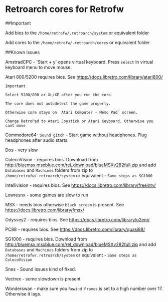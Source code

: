 # Retroarch cores for Retrofw

##Important

Add bios to the `/home/retrofw/.retroarch/system` or equivalent folder

Add cores to the `/home/retrofw/.retroarch/cores` or equivalent folder

##Known Issues

AmstradCPC - 'Start + y' opens virtual keyboard. Press `select` in virtual keyboard menu to move mouse.

Atari 800/5200 requires bios. See https://docs.libretro.com/library/atari800/
```
Important

Select 5200/800 or XL/XE after you run the core.

The core does not autodetect the game properly.

Otherwise core stays on  Atari Computer - Memo Pad` screen.

Change RetroPad to Atari Joystick or Atari Keyboard. Otherwise you cant move
```

Commodore64- `Sound gitch` - Start game without headphones. Plug headphones after audio starts.

Dos - very slow

ColecoVision  - requires bios. Download from http://bluemsx.msxblue.com/rel_download/blueMSXv282full.zip and add  `Databases` and `Machines` folders from zip to `/home/retrofw/.retroarch/system` or equivalent - `Same steps as SG1000`  

Intellivision - requires bios. See https://docs.libretro.com/library/freeintv/

Lowresnx - some games are slow to run

MSX - needs bios otherwise `black screen` is present. See https://docs.libretro.com/library/fmsx/

Odyssey2 - requires bios. See https://docs.libretro.com/library/o2em/

PC88 - requires bios. See https://docs.libretro.com/library/quasi88/

SG1000  - requires bios. Download from http://bluemsx.msxblue.com/rel_download/blueMSXv282full.zip and add  `Databases` and `Machines` folders from zip to `/home/retrofw/.retroarch/system` or equivalent - `Same steps as ColecoVision`  

Snes - Sound issues kind of fixed.


Vectrex - some slowdown is present

Wonderswan - make sure you `Rewind Frames` is set to a high number over 17. Otherwise it lags.
